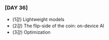 ### [DAY 36]

- (1강) Lightweight models
- (2강) The flip-side of the coin: on-device AI
- (3강) Optimization

